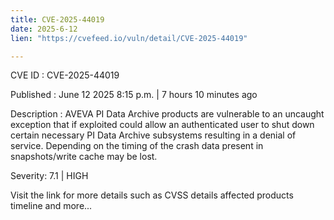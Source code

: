 ```yaml
---
title: CVE-2025-44019
date: 2025-6-12
lien: "https://cvefeed.io/vuln/detail/CVE-2025-44019"

---
```


CVE ID : CVE-2025-44019

Published :  June 12
2025
8:15 p.m. | 7 hours
10 minutes ago

Description : AVEVA PI Data Archive products are vulnerable to an uncaught exception that
if 
exploited
could allow an authenticated user to shut down certain 
necessary PI Data Archive subsystems
resulting in a denial of service. 
Depending on the timing of the crash
data present in snapshots/write 
cache may be lost.

Severity: 7.1 | HIGH

Visit the link for more details
such as CVSS details
affected products
timeline
and more...
